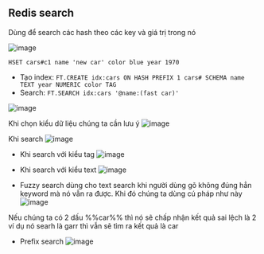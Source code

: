 ## Redis search
Dùng để search các hash theo các key và giá trị trong nó

![image](https://user-images.githubusercontent.com/45547213/205902831-069f5898-6ee0-4652-9369-2d7f01d69fd4.png)

```
HSET cars#c1 name 'new car' color blue year 1970
```

- Tạo index: `FT.CREATE idx:cars ON HASH PREFIX 1 cars# SCHEMA name TEXT year NUMERIC color TAG`
- Search: `FT.SEARCH idx:cars '@name:(fast car)'`

![image](https://user-images.githubusercontent.com/45547213/205904275-d9813311-a9e6-4ec2-8d27-64c143b27a16.png)

Khi chọn kiểu dữ liệu chúng ta cần lưu ý
![image](https://user-images.githubusercontent.com/45547213/205904418-d2182040-8ca3-4b84-b33d-6256b710dfa6.png)

Khi search
![image](https://user-images.githubusercontent.com/45547213/205904745-cb21a59d-41c1-4928-be3a-705fbab452ce.png)

- Khi search với kiểu tag
![image](https://user-images.githubusercontent.com/45547213/205904935-ba10b039-2ce5-423f-989c-e3d9b46d0216.png)

- Khi search với kiểu text
![image](https://user-images.githubusercontent.com/45547213/205905164-71407207-6165-4fed-bcf4-5626fdc65c59.png)

- Fuzzy search dùng cho text search khi người dùng gõ không đúng hẳn keyword mà nó vẫn ra được. Khi đó chúng ta dùng cú pháp như này
![image](https://user-images.githubusercontent.com/45547213/205906086-9277698b-4148-4b47-906b-d0ec48a2aae6.png)

Nếu chúng ta có 2 dấu %%car%% thì nó sẽ chấp nhận kết quả sai lệch là 2 ví dụ nó searh là garr thì vẫn sẽ tìm ra kết quả là car

- Prefix search
![image](https://user-images.githubusercontent.com/45547213/205906481-19b2f45b-135d-45d8-a1ed-fc8c85149cca.png)
